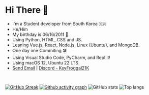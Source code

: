 # Hi There 👋
- I'm a Student developer from South Korea 🇰🇷
- He/Him
- My birthday is 06/16/2011 🎂
- Using Python, HTML, CSS and JS.
- Leaning Vue.js, React, Node.js, Linux (Ubuntu), and MongoDB.
- One day one Commiting 🛠
- Using Visual Studio Code, PyCharm, and Repl.it!
- Using macOS 12, Ubuntu 22 LTS.
- [Send Email](mailto:ks_21k@naver.com) | [Discord - KeyFroggal21K](https://discord.com/users/906351533426356226)

<br>

[![GitHub Streak](https://github-readme-streak-stats.herokuapp.com/?user=froggal&theme=dark)](https://git.io/streak-stats)
[![Github activity graph](https://activity-graph.herokuapp.com/graph?username=froggal&theme=react-dark)](https://github.com/ashutosh00710/github-readme-activity-graph)
![GitHub stats](https://github-readme-stats.vercel.app/api?username=froggal&count_private=true&show_icons=true&bg_color=111111&hide_border=true&text_color=ffffff)
![Top langs](https://github-readme-stats.vercel.app/api/top-langs/?username=froggal&langs_count=8&show_icons=true&count_private=true&bg_color=111111&hide_border=true&text_color=ffffff)
